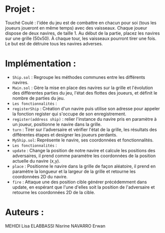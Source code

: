 # Projet :  
Touché Coulé : l'idée du jeu est de combattre en chacun pour soi (tous les joueurs joueront en même temps) avec des vaisseaux. Chaque joueur dispose de deux navires, de taille 1. Au début de la partie, placez les navires sur une grille (50x50). À chaque tour, les vaisseaux pourront tirer une fois. Le but est de détruire tous les navires adverses.

# Implémentation :
- `Ship.sol` : Regroupe les méthodes communes entre les différents navires.
- `Main.sol` : Gère la mise en place des navires sur la grille et l'évolution des différentes parties du jeu, l'état des flottes des joueurs, et définit le nombre de parties du jeu.
-  `Les fonctionnalités` :
-  `registerShip` : Création d'un navire puis utilise son adresse pour appeler la fonction register qui s'occupe de son enregistrement.
-  `register(address ship)` : relier l'instance du navire pris en paramètre à un joueur, positionne le navire dans la grille.
-  `turn` : Tirer sur l'adversaire et vérifier l'état de la  grille, les résultats des différentes étapes et designer les joueurs perdants. 
- `MyShip.sol`: Représente le navire, ses coordonnées et fonctionnalités.
- `Les fonctionnalités` :
- `update` : 
    Change la position de notre navire et calcule les positions des adversaires, il prend comme paramètre les coordonnées de la position actuelle du navire (x,y).
- `place` : 
    Positionne le navire dans la grille de façon aléatoire, il prend en paramètre la longueur et la largeur de la grille et retourne les coordonnées 2D du navire.
- `fire` : 
    Attaque une des position cible générer précédemment dans update, en espérant que l'une d'elles soit la position de l'adversaire et retourne les coordonnées 2D de la cible.

# Auteurs :
MEHIDI Lisa
ELABBASSI Nisrine
NAVARRO Erwan
